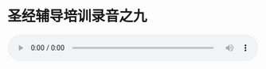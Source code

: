 # 圣经辅导培训录音之九

<audio style="width: 100%;" preload="false" controls controlslist="nodownload"><source src="http://file.simai.life/audio/mp3/old/12228.mp3" type="audio/mpeg">Your browser does not support the audio element.</audio>


